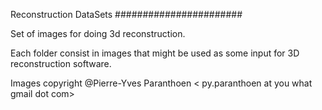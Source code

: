 Reconstruction DataSets
#######################

Set of images for doing 3d reconstruction.

Each folder consist in images that might be used as some input for 3D reconstruction software.

Images copyright @Pierre-Yves Paranthoen < py.paranthoen at you what gmail dot com>